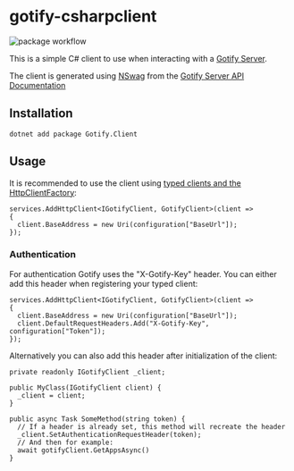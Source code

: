 # gotify-csharpclient
![package workflow](https://github.com/panmau/gotify-csharpclient/actions/workflows/nuget-publish.yml/badge.svg)

This is a simple C# client to use when interacting with a [Gotify Server](https://github.com/gotify/server).

The client is generated using [NSwag](https://github.com/RicoSuter/NSwag) from the [Gotify Server API Documentation](https://gotify.net/api-docs)

## Installation
`dotnet add package Gotify.Client`

## Usage

It is recommended to use the client using [typed clients and the HttpClientFactory](https://docs.microsoft.com/en-us/dotnet/architecture/microservices/implement-resilient-applications/use-httpclientfactory-to-implement-resilient-http-requests#how-to-use-typed-clients-with-ihttpclientfactory):
```
services.AddHttpClient<IGotifyClient, GotifyClient>(client =>
{
  client.BaseAddress = new Uri(configuration["BaseUrl"]);
});
```

### Authentication
For authentication Gotify uses the "X-Gotify-Key" header. You can either add this header when registering your typed client:
```
services.AddHttpClient<IGotifyClient, GotifyClient>(client =>
{
  client.BaseAddress = new Uri(configuration["BaseUrl"]);
  client.DefaultRequestHeaders.Add("X-Gotify-Key", configuration["Token"]);
});
```

Alternatively you can also add this header after initialization of the client:
```
private readonly IGotifyClient _client;

public MyClass(IGotifyClient client) {
  _client = client;
}

public async Task SomeMethod(string token) {
  // If a header is already set, this method will recreate the header
  _client.SetAuthenticationRequestHeader(token);
  // And then for example:
  await gotifyClient.GetAppsAsync()
}
```
